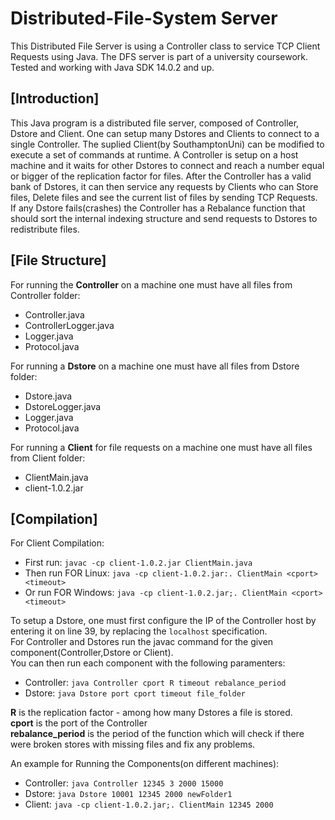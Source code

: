 # Distributed-File-System Server
This Distributed File Server is using a Controller class to service TCP Client Requests using Java. The DFS server is part of a university coursework.<br>
Tested and working with Java SDK 14.0.2 and up.<br>


## [Introduction]
This Java program is a distributed file server, composed of Controller, Dstore and Client. One can setup many Dstores and Clients to connect to a single Controller. The suplied Client(by SouthamptonUni) can be modified to execute a set of commands at runtime. A Controller is setup on a host machine and it waits for other Dstores to connect and reach a number equal or bigger of the replication factor for files. After the Controller has a valid bank of Dstores, it can then service any requests by Clients who can Store files, Delete files and see the current list of files by sending TCP Requests. If any Dstore fails(crashes) the Controller has a Rebalance function that should sort the internal indexing structure and send requests to Dstores to redistribute files.

## [File Structure]

For running the **Controller** on a machine one must have all files from Controller folder:
  * Controller.java
  * ControllerLogger.java
  * Logger.java
  * Protocol.java

For running a **Dstore** on a machine one must have all files from Dstore folder:
  * Dstore.java
  * DstoreLogger.java
  * Logger.java
  * Protocol.java

For running a **Client** for file requests on a machine one must have all files from Client folder:
  * ClientMain.java 
  * client-1.0.2.jar

## [Compilation]
For Client Compilation:
  * First run: `javac -cp client-1.0.2.jar ClientMain.java`<br>
  * Then run FOR Linux: `java -cp client-1.0.2.jar:. ClientMain <cport> <timeout>`<br>
  * Or run FOR Windows: `java -cp client-1.0.2.jar;. ClientMain <cport> <timeout>`<br>

To setup a Dstore, one must first configure the IP of the Controller host by entering it on line 39, by replacing the `localhost` specification.<br>
For Controller and Dstores run the javac command for the given component(Controller,Dstore or Client).<br>
You can then run each component with the following paramenters:<br>
  * Controller: `java Controller cport R timeout rebalance_period`<br>
  * Dstore:  `java Dstore port cport timeout file_folder`<br>


<b>R</b> is the replication factor - among how many Dstores a file is stored. <br>
<b>cport</b> is the port of the Controller<br>
<b>rebalance_period</b> is the period of the function which will check if there were broken stores with missing files and fix any problems.<br>

An example for Running the Components(on different machines):
  * Controller: `java Controller 12345 3 2000 15000`<br>
  * Dstore:  `java Dstore 10001 12345 2000 newFolder1`<br>
  * Client:  `java -cp client-1.0.2.jar;. ClientMain 12345 2000`<br>
